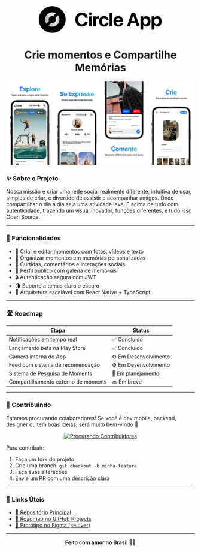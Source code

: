 <div align="center">
  <a href="https://github.com/Circle-Company/Circle-App" target="_blank">
    <picture>
      <source media="(prefers-color-scheme: dark)" srcset="https://github.com/Circle-Company/.github/blob/017be356b03006489d7ae887a961f87f381dc681/profile/App%20Logo%20Dark.png">
      <img alt="Circle Logo" src="https://github.com/Circle-Company/.github/blob/017be356b03006489d7ae887a961f87f381dc681/profile/App%20Logo%20Light.png" width="330"/>
    </picture>
  </a>
</div>

<h1 align="center">Crie momentos e Compartilhe Memórias</h1>

<div align="center">
  <a href="https://github.com/Circle-Company/Circle-App" target="_blank">
    <img alt="Circle Banner" src="https://github.com/Circle-Company/.github/blob/eb5113ac18899f6e96f6e6791ef2a1e43091affe/profile/Circle%20App%20Presentation%20Banner.png" width="730"/>
  </a>
</div>

### ✨ Sobre o Projeto
Nossa missão é criar uma rede social realmente diferente, intuitiva de usar, simples de criar, e divertido de assistir e acompanhar amigos. Onde compartilhar o dia a dia seja uma atividade leve.
E acima de tudo com autenticidade, trazendo um visual inovador, funções diferentes, e tudo isso Open Source.

---

### 🧠 Funcionalidades

- 📸 Criar e editar momentos com fotos, vídeos e texto
- 📂 Organizar momentos em memórias personalizadas
- 💬 Curtidas, comentários e interações sociais
- 📱 Perfil público com galeria de memórias
- 🔒 Autenticação segura com JWT
- 🌗 Suporte a temas claro e escuro
- 🚀 Arquitetura escalável com React Native + TypeScript

---

### 🛣️ Roadmap

| Etapa | Status |
|-------|--------|
| Notificações em tempo real | ✅ Concluído |
| Lançamento beta na Play Store | ✅ Concluído |
| Câmera interna do App | ⚙️ Em Desenvolvimento |
| Feed com sistema de recomendação | ⚙️ Em Desenvolvimento |
| Sistema de Pesquisa de Moments | 🧠 Em planejamento |
| Compartilhamento externo de moments | 🔜 Em breve |


---

### 🤝 Contribuindo

Estamos procurando colaboradores! Se você é dev mobile, backend, designer ou tem boas ideias, será muito bem-vindo 💜

<div align="center">
  <a href="https://github.com/Circle-Company/Circle-App" target="_blank">
    <img alt="Procurando Contribuidores" src="https://github.com/tiagosavioli/tiagosavioli/blob/bf6bb095107d902c2fba9d4e65ac989c7389768b/Procurando%20por%20Contribu%C3%ADdores.png" width="730"/>
  </a>
</div>

Para contribuir:
1. Faça um fork do projeto
2. Crie uma branch: `git checkout -b minha-feature`
3. Faça suas alterações
4. Envie um PR com uma descrição clara

---

### 📎 Links Úteis

- [🔗 Repositório Principal](https://github.com/Circle-Company/Circle-App)
- [🧠 Roadmap no GitHub Projects](https://github.com/Circle-Company/Circle-App/projects)
- [📱 Protótipo no Figma (se tiver)](https://figma.com/...)

---

<div align="center">
  <strong>Feito com amor no Brasil 💚💛</strong>
</div>
